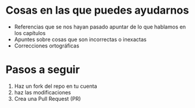 # Cosas en las que puedes ayudarnos
* Referencias que se nos hayan pasado apuntar de lo que hablamos en los capítulos
* Apuntes sobre cosas que son incorrectas o inexactas
* Correcciones ortográficas

# Pasos a seguir
1. Haz un fork del repo en tu cuenta
2. haz las modificaciones
3. Crea una Pull Request (PR)
